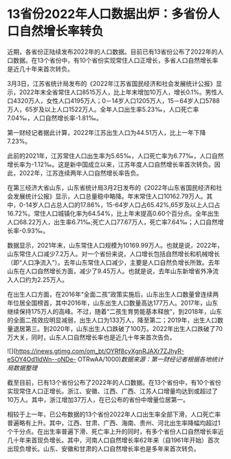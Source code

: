 # 13省份2022年人口数据出炉：多省份人口自然增长率转负

近期，各省份正陆续发布2022年的人口数据。目前已有13省份公布了2022年的人口数据。在13个省份中，有10个省份实现常住人口正增长，多省人口自然增长率是近几十年来首次转负。

3月3日，江苏省统计局发布的《2022年江苏省国民经济和社会发展统计公报》显示，2022年末全省常住人口8515万人，比上年末增加10万人，增长0.1%。男性人口4320万人，女性人口4195万人；0－14岁人口1205万人，15－64岁人口5788万人，65岁及以上人口1522万人。全年人口出生率5.23‰，人口死亡率7.04‰，人口自然增长率-1.81‰。

第一财经记者据此计算，2022年江苏出生人口为44.51万人，比上一年下降7.23%。

此前的2021年，江苏常住人口出生率为5.65‰，人口死亡率为6.77‰，人口自然增长率为-1.12‰。这是新中国成立以来，江苏年度人口自然增长率首次转负。因此，2022年，江苏连续两年人口自然增长率告负。

在第三经济大省山东，山东省统计局3月2日发布的《2022年山东省国民经济和社会发展统计公报》显示，人口总量稳中略降。年末常住人口10162.79万人。其中，0-14岁人口占总人口的17.86%，15-64岁人口占65.42%,65岁及以上人口占16.72%。常住人口城镇化率为64.54%，比上年末提高0.60个百分点。全年出生人口68.22万人，出生率6.71‰;死亡人口77.67万人，死亡率7.64‰；人口自然增长率-0.93‰。

数据显示，2021年末，山东常住人口规模为10169.99万人。也就是说，2022年，山东常住人口减少7.2万人。对一个省份来说，人口增长包括自然增长和机械增长（即“人口净流入”）。去年山东常住人口减少，主要是人口自然负增长所致。去年山东在人口自然增长方面，减少了9.45万人。也就是说，去年山东新增省外净流入人口约为2.25万人。

在出生人口方面，在2016年“全面二孩”政策实施后，山东出生人口数量曾连续两年位居全国榜首，其中2016年，山东出生人口数量高达177万人。2017年，山东继续保持175万人的高峰。不过，随着“二孩生育势能基本释放”，到2018年，山东的全面二孩效应明显减弱，出生人口为133万人，降至第二；2019年，出生人口数量退居第三。到2020年，山东出生人口跌破了100万。2022年出生人口跌破了70万大关，同时，山东人口自然增长率也是近几十年来首次告负。

![](https://inews.gtimg.com/om_bt/OYRf8cyXgnRJAXr7ZJhyR-eSOY4Od1ldWn--oNDe-
OTRwAA/1000)_数据来源：第一财经记者根据各地统计局数据整理_

截至目前，已有13个省份公布了2022年的人口数据。在13个省份中，有10个省份实现常住人口正增长。浙江、安徽、江西、广西、江苏人口增量均达到或超过了10万人。其中，浙江增加37万人，在已公布的省份中增量位居第一。

相较于上一年，已公布数据的13个省份2022年人口出生率全部下滑，人口死亡率普遍略有上升。其中，江西、甘肃、广西、海南、贵州、河北出生率降幅均超过1个千分点。在出生率普遍下滑、死亡率上升的同时，有多个省份人口自然增长率近几十年来首现负增长。其中，河南人口自然增长率62年来（自1961年开始）首次出现负增长。山东、安徽和甘肃的人口自然增长率也是多年来首次转负。

